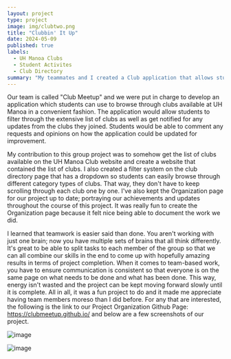 ```yaml
---
layout: project
type: project
image: img/clubtwo.png
title: "Clubbin' It Up"
date: 2024-05-09
published: true
labels:
  - UH Manoa Clubs
  - Student Activites
  - Club Directory
summary: "My teammates and I created a Club application that allows students to browse, join, and get updates for clubs at UH Manoa."
---
```

Our team is called "Club Meetup" and we were put in charge to develop an application which students can use to browse through clubs available at UH Manoa in a convenient fashion. The application would allow students to filter through the extensive list of clubs as well as get notified for any updates from the clubs they joined. Students would be able to comment any requests and opinions on how the application could be updated for improvement.

My contribution to this group project was to somehow get the list of clubs available on the UH Manoa Club website and create a website that contained the list of clubs. I also created a filter system on the club directory page that has a dropdown so students can easily browse through different category types of clubs. That way, they don't have to keep scrolling through each club one by one. I've also kept the Organization page for our project up to date; portraying our achievements and updates throughout the course of this project. It was really fun to create the Organization page because it felt nice being able to document the work we did.

I learned that teamwork is easier said than done. You aren't working with just one brain; now you have multiple sets of brains that all think differently. It's great to be able to split tasks to each member of the group so that we can all combine our skills in the end to come up with hopefully amazing results in terms of project completion. When it comes to team-based work, you have to ensure communication is consistent so that everyone is on the same page on what needs to be done and what has been done. This way, energy isn't wasted and the project can be kept moving forward slowly until it is complete. All in all, it was a fun project to do and it made me appreciate having team members moreso than I did before. For any that are interested, the following is the link to our Project Organization Github Page:
https://clubmeetup.github.io/ and below are a few screenshots of our project.

![image](https://github.com/kendrick-g/kendrick-g.github.io/assets/156295982/ac6930a9-3ef4-4437-80b8-22a3d085365c)

![image](https://github.com/kendrick-g/kendrick-g.github.io/assets/156295982/b1408c6c-3d29-4fdb-a80c-0bbffa83a870)
